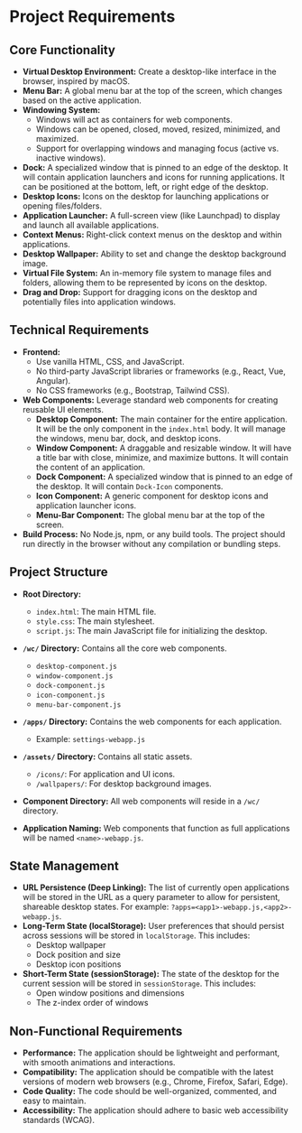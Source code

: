 # Project Requirements

## Core Functionality

- **Virtual Desktop Environment:** Create a desktop-like interface in the browser, inspired by macOS.
- **Menu Bar:** A global menu bar at the top of the screen, which changes based on the active application.
- **Windowing System:**
    - Windows will act as containers for web components.
    - Windows can be opened, closed, moved, resized, minimized, and maximized.
    - Support for overlapping windows and managing focus (active vs. inactive windows).
- **Dock:** A specialized window that is pinned to an edge of the desktop. It will contain application launchers and icons for running applications. It can be positioned at the bottom, left, or right edge of the desktop.
- **Desktop Icons:** Icons on the desktop for launching applications or opening files/folders.
- **Application Launcher:** A full-screen view (like Launchpad) to display and launch all available applications.
- **Context Menus:** Right-click context menus on the desktop and within applications.
- **Desktop Wallpaper:** Ability to set and change the desktop background image.
- **Virtual File System:** An in-memory file system to manage files and folders, allowing them to be represented by icons on the desktop.
- **Drag and Drop:** Support for dragging icons on the desktop and potentially files into application windows.

## Technical Requirements

- **Frontend:**
    - Use vanilla HTML, CSS, and JavaScript.
    - No third-party JavaScript libraries or frameworks (e.g., React, Vue, Angular).
    - No CSS frameworks (e.g., Bootstrap, Tailwind CSS).
- **Web Components:** Leverage standard web components for creating reusable UI elements.
    - **Desktop Component:** The main container for the entire application. It will be the only component in the `index.html` body. It will manage the windows, menu bar, dock, and desktop icons.
    - **Window Component:** A draggable and resizable window. It will have a title bar with close, minimize, and maximize buttons. It will contain the content of an application.
    - **Dock Component:** A specialized window that is pinned to an edge of the desktop. It will contain `Dock-Icon` components.
    - **Icon Component:** A generic component for desktop icons and application launcher icons.
    - **Menu-Bar Component:** The global menu bar at the top of the screen.
- **Build Process:** No Node.js, npm, or any build tools. The project should run directly in the browser without any compilation or bundling steps.

## Project Structure

- **Root Directory:**
  - `index.html`: The main HTML file.
  - `style.css`: The main stylesheet.
  - `script.js`: The main JavaScript file for initializing the desktop.
- **`/wc/` Directory:** Contains all the core web components.
  - `desktop-component.js`
  - `window-component.js`
  - `dock-component.js`
  - `icon-component.js`
  - `menu-bar-component.js`
- **`/apps/` Directory:** Contains the web components for each application.
  - Example: `settings-webapp.js`
- **`/assets/` Directory:** Contains all static assets.
  - `/icons/`: For application and UI icons.
  - `/wallpapers/`: For desktop background images.

- **Component Directory:** All web components will reside in a `/wc/` directory.
- **Application Naming:** Web components that function as full applications will be named `<name>-webapp.js`.

## State Management

- **URL Persistence (Deep Linking):** The list of currently open applications will be stored in the URL as a query parameter to allow for persistent, shareable desktop states. For example: `?apps=<app1>-webapp.js,<app2>-webapp.js`.
- **Long-Term State (localStorage):** User preferences that should persist across sessions will be stored in `localStorage`. This includes:
    - Desktop wallpaper
    - Dock position and size
    - Desktop icon positions
- **Short-Term State (sessionStorage):** The state of the desktop for the current session will be stored in `sessionStorage`. This includes:
    - Open window positions and dimensions
    - The z-index order of windows

## Non-Functional Requirements

- **Performance:** The application should be lightweight and performant, with smooth animations and interactions.
- **Compatibility:** The application should be compatible with the latest versions of modern web browsers (e.g., Chrome, Firefox, Safari, Edge).
- **Code Quality:** The code should be well-organized, commented, and easy to maintain.
- **Accessibility:** The application should adhere to basic web accessibility standards (WCAG).
